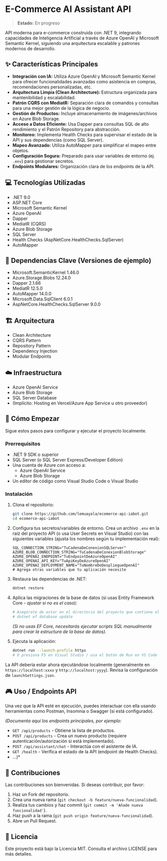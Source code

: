 # E-Commerce AI Assistant API

> **Estado:** En progreso

API moderna para e-commerce construida con .NET 9, integrando capacidades de Inteligencia Artificial a través de Azure OpenAI y Microsoft Semantic Kernel, siguiendo una arquitectura escalable y patrones modernos de desarrollo.

## ✨ Características Principales

*   **Integración con IA:** Utiliza Azure OpenAI y Microsoft Semantic Kernel para ofrecer funcionalidades avanzadas como asistencia en compras, recomendaciones personalizadas, etc.
*   **Arquitectura Limpia (Clean Architecture):** Estructura organizada para mantenibilidad y escalabilidad.
*   **Patrón CQRS con MediatR:** Separación clara de comandos y consultas para una mejor gestión de la lógica de negocio.
*   **Gestión de Productos:** Incluye almacenamiento de imágenes/archivos en Azure Blob Storage.
*   **Acceso a Datos Eficiente:** Usa Dapper para consultas SQL de alto rendimiento y el Patrón Repository para abstracción.
*   **Monitoreo:** Implementa Health Checks para supervisar el estado de la API y sus dependencias (como SQL Server).
*   **Mapeo Avanzado:** Utiliza AutoMapper para simplificar el mapeo entre objetos.
*   **Configuración Segura:** Preparado para usar variables de entorno (ej. `.env`) para gestionar secretos.
*   **Endpoints Modulares:** Organización clara de los endpoints de la API.

## 💻 Tecnologías Utilizadas

*   .NET 9.0
*   ASP.NET Core
*   Microsoft Semantic Kernel
*   Azure OpenAI
*   Dapper
*   MediatR (CQRS)
*   Azure Blob Storage
*   SQL Server
*   Health Checks (AspNetCore.HealthChecks.SqlServer)
*   AutoMapper

## 🔑 Dependencias Clave (Versiones de ejemplo)

*   Microsoft.SemanticKernel 1.46.0
*   Azure.Storage.Blobs 12.24.0
*   Dapper 2.1.66
*   MediatR 12.5.0
*   AutoMapper 14.0.0
*   Microsoft.Data.SqlClient 6.0.1
*   AspNetCore.HealthChecks.SqlServer 9.0.0

## 🏗️ Arquitectura

*   Clean Architecture
*   CQRS Pattern
*   Repository Pattern
*   Dependency Injection
*   Modular Endpoints

## ☁️ Infraestructura

*   Azure OpenAI Service
*   Azure Blob Storage
*   SQL Server Database
*   (Implícito: Hosting en Vercel/Azure App Service u otro proveedor)

## 🚀 Cómo Empezar

Sigue estos pasos para configurar y ejecutar el proyecto localmente.

### Prerrequisitos

*   .NET 9 SDK o superior
*   SQL Server (o SQL Server Express/Developer Edition)
*   Una cuenta de Azure con acceso a:
    *   Azure OpenAI Service
    *   Azure Blob Storage
*   Un editor de código como Visual Studio Code o Visual Studio

### Instalación

1.  Clona el repositorio:
    ```bash
    git clone https://github.com/lemuayala/ecomerce-api-iabot.git
    cd ecomerce-api-iabot
    ```
2.  Configura tus secretos/variables de entorno. Crea un archivo `.env` en la raíz del proyecto API (o usa User Secrets en Visual Studio) con las siguientes variables (ajusta los nombres según tu implementación real):
    ```dotenv
    SQL_CONNECTION_STRING="TuCadenaDeConexionSQLServer"
    AZURE_BLOB_CONNECTION_STRING="TuCadenaDeConexionBlobStorage"
    AZURE_OPENAI_ENDPOINT="TuEndpointDeAzureOpenAI"
    AZURE_OPENAI_API_KEY="TuApiKeyDeAzureOpenAI"
    AZURE_OPENAI_DEPLOYMENT_NAME="TuNombreDeDespliegueOpenAI"
    # Agrega otras variables que tu aplicación necesite
    ```
3.  Restaura las dependencias de .NET:
    ```bash
    dotnet restore
    ```
4.  Aplica las migraciones de la base de datos (si usas Entity Framework Core - *ajustar si no es el caso*):
    ```bash
    # Asegúrate de estar en el directorio del proyecto que contiene el DbContext si usas EF
    # dotnet ef database update
    ```
    *(Si no usas EF Core, necesitarás ejecutar scripts SQL manualmente para crear la estructura de la base de datos).*

5.  Ejecuta la aplicación:
    ```bash
    dotnet run --launch-profile https
    # O presiona F5 en Visual Studio / usa el botón de Run en VS Code
    ```

La API debería estar ahora ejecutándose localmente (generalmente en `https://localhost:xxxx` y `http://localhost:yyyy`). Revisa la configuración de `launchSettings.json`.

## 🎮 Uso / Endpoints API

Una vez que la API esté en ejecución, puedes interactuar con ella usando herramientas como Postman, Insomnia o Swagger (si está configurado).

*(Documenta aquí los endpoints principales, por ejemplo:*
*   `GET /api/products` - Obtiene la lista de productos.
*   `POST /api/products` - Crea un nuevo producto (requiere autenticación/autorización si está implementado).
*   `POST /api/assistant/chat` - Interactúa con el asistente de IA.
*   `GET /health` - Verifica el estado de la API (endpoint de Health Checks).
*   ...)*

## 🤝 Contribuciones

Las contribuciones son bienvenidas. Si deseas contribuir, por favor:

1.  Haz un Fork del repositorio.
2.  Crea una nueva rama (`git checkout -b feature/nueva-funcionalidad`).
3.  Realiza tus cambios y haz commit (`git commit -m 'Añade nueva funcionalidad'`).
4.  Haz push a la rama (`git push origin feature/nueva-funcionalidad`).
5.  Abre un Pull Request.

## 📄 Licencia

Este proyecto está bajo la Licencia MIT. Consulta el archivo LICENSE para más detalles.
```
